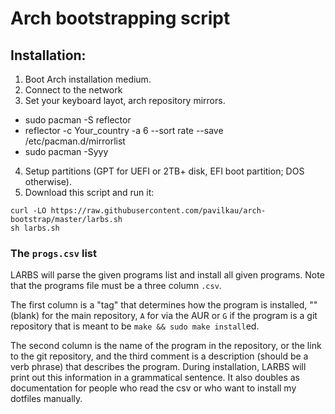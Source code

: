 # Arch bootstrapping script

## Installation:
1. Boot Arch installation medium.
2. Connect to the network
3. Set your keyboard layot, arch repository mirrors.
- sudo pacman -S reflector
- reflector -c Your_country -a 6 --sort rate --save /etc/pacman.d/mirrorlist
- sudo pacman -Syyy
4. Setup partitions (GPT for UEFI or 2TB+ disk, EFI boot partition; DOS otherwise).
5. Download this script and run it:

```
curl -LO https://raw.githubusercontent.com/pavilkau/arch-bootstrap/master/larbs.sh
sh larbs.sh
```

### The `progs.csv` list

LARBS will parse the given programs list and install all given programs. Note
that the programs file must be a three column `.csv`.

The first column is a "tag" that determines how the program is installed, ""
(blank) for the main repository, `A` for via the AUR or `G` if the program is a
git repository that is meant to be `make && sudo make install`ed.

The second column is the name of the program in the repository, or the link to
the git repository, and the third comment is a description (should be a verb
phrase) that describes the program. During installation, LARBS will print out
this information in a grammatical sentence. It also doubles as documentation
for people who read the csv or who want to install my dotfiles manually.

